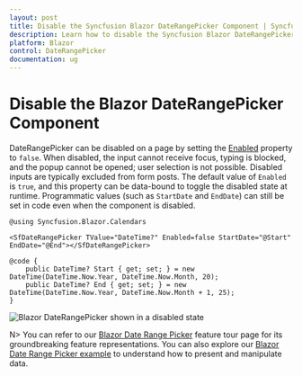 ```yaml
---
layout: post
title: Disable the Syncfusion Blazor DateRangePicker Component | Syncfusion
description: Learn how to disable the Syncfusion Blazor DateRangePicker component using the Enabled property to prevent focus, typing, popup opening, and user selection.
platform: Blazor
control: DateRangePicker
documentation: ug
---
```


# Disable the Blazor DateRangePicker Component

DateRangePicker can be disabled on a page by setting the [Enabled](https://help.syncfusion.com/cr/blazor/Syncfusion.Blazor.Calendars.SfDateRangePicker-1.html#Syncfusion_Blazor_Calendars_SfDateRangePicker_1_Enabled) property to `false`. When disabled, the input cannot receive focus, typing is blocked, and the popup cannot be opened; user selection is not possible. Disabled inputs are typically excluded from form posts. The default value of `Enabled` is `true`, and this property can be data-bound to toggle the disabled state at runtime. Programmatic values (such as `StartDate` and `EndDate`) can still be set in code even when the component is disabled.

```cshtml
@using Syncfusion.Blazor.Calendars

<SfDateRangePicker TValue="DateTime?" Enabled=false StartDate="@Start" EndDate="@End"></SfDateRangePicker>

@code {
    public DateTime? Start { get; set; } = new DateTime(DateTime.Now.Year, DateTime.Now.Month, 20);
    public DateTime? End { get; set; } = new DateTime(DateTime.Now.Year, DateTime.Now.Month + 1, 25);
}
```

![Blazor DateRangePicker shown in a disabled state](../images/blazor-daterangepicker-disable-state.png)

N> You can refer to our [Blazor Date Range Picker](https://www.syncfusion.com/blazor-components/blazor-daterangepicker) feature tour page for its groundbreaking feature representations. You can also explore our [Blazor Date Range Picker example](https://blazor.syncfusion.com/demos/daterangepicker/default-functionalities?theme=bootstrap5) to understand how to present and manipulate data.